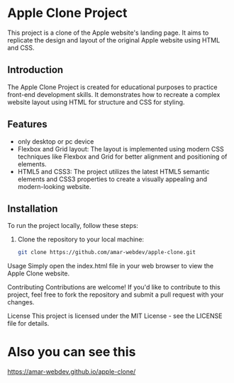 # Apple Clone Project

This project is a clone of the Apple website's landing page. It aims to replicate the design and layout of the original Apple website using HTML and CSS.

## Introduction

The Apple Clone Project is created for educational purposes to practice front-end development skills. It demonstrates how to recreate a complex website layout using HTML for structure and CSS for styling.

## Features

- only desktop or pc device 
- Flexbox and Grid layout: The layout is implemented using modern CSS techniques like Flexbox and Grid for better alignment and positioning of elements.
- HTML5 and CSS3: The project utilizes the latest HTML5 semantic elements and CSS3 properties to create a visually appealing and modern-looking website.

## Installation

To run the project locally, follow these steps:

1. Clone the repository to your local machine:
   ```bash
   git clone https://github.com/amar-webdev/apple-clone.git

Usage
Simply open the index.html file in your web browser to view the Apple Clone website.

Contributing
Contributions are welcome! If you'd like to contribute to this project, feel free to fork the repository and submit a pull request with your changes.

License
This project is licensed under the MIT License - see the LICENSE file for details.

# Also you can see this
https://amar-webdev.github.io/apple-clone/   
